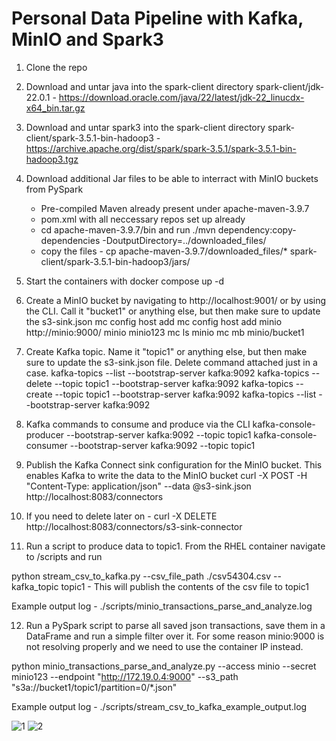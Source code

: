 # Personal Data Pipeline with Kafka, MinIO and Spark3

1. Clone the repo
2. Download and untar java into the spark-client directory spark-client/jdk-22.0.1 - https://download.oracle.com/java/22/latest/jdk-22_linucdx-x64_bin.tar.gz
3. Download and untar spark3 into the spark-client directory spark-client/spark-3.5.1-bin-hadoop3 - https://archive.apache.org/dist/spark/spark-3.5.1/spark-3.5.1-bin-hadoop3.tgz
4. Download additional Jar files to be able to interract with MinIO buckets from PySpark
    - Pre-compiled Maven already present under apache-maven-3.9.7
    - pom.xml with all neccessary repos set up already 
    - cd apache-maven-3.9.7/bin and run ./mvn dependency:copy-dependencies -DoutputDirectory=../downloaded_files/
    - copy the files - cp apache-maven-3.9.7/downloaded_files/* spark-client/spark-3.5.1-bin-hadoop3/jars/
5. Start the containers with docker compose up -d
6. Create a MinIO bucket by navigating to http://localhost:9001/ or by using the CLI. Call it "bucket1" or anything else, but then make sure to update the s3-sink.json
mc config host add <ALIAS> <COS-ENDPOINT> <ACCESS-KEY> <SECRET-KEY>
mc config host add minio http://minio:9000/ minio minio123
mc ls minio
mc mb minio/bucket1

7. Create Kafka topic. Name it "topic1" or anything else, but then make sure to update the s3-sink.json file. Delete command attached just in a case.
kafka-topics --list --bootstrap-server kafka:9092
kafka-topics --delete --topic topic1 --bootstrap-server kafka:9092
kafka-topics --create --topic topic1 --bootstrap-server kafka:9092
kafka-topics --list --bootstrap-server kafka:9092

8. Kafka commands to consume and produce via the CLI
kafka-console-producer --bootstrap-server kafka:9092 --topic topic1
kafka-console-consumer --bootstrap-server kafka:9092 --topic topic1 

9. Publish the Kafka Connect sink configuration for the MinIO bucket. This enables Kafka to write the data to the MinIO bucket
curl -X POST -H "Content-Type: application/json" --data @s3-sink.json http://localhost:8083/connectors

10. If you need to delete later on - curl -X DELETE http://localhost:8083/connectors/s3-sink-connector

11. Run a script to produce data to topic1. From the RHEL container navigate to /scripts and run

python stream_csv_to_kafka.py --csv_file_path ./csv54304.csv --kafka_topic topic1 - This will publish the contents of the csv file to topic1

Example output log - ./scripts/minio_transactions_parse_and_analyze.log

12. Run a PySpark script to parse all saved json transactions, save them in a DataFrame and run a simple filter over it. For some reason minio:9000 is not resolving properly and we need to use the container IP instead.
    
python minio_transactions_parse_and_analyze.py --access minio --secret minio123 --endpoint "http://172.19.0.4:9000" --s3_path "s3a://bucket1/topic1/partition=0/*.json"

Example output log - ./scripts/stream_csv_to_kafka_example_output.log

![1](https://github.com/tomonikolovski/personal_finance_data_pipeline_kafka_spark_minio/assets/10199962/8ce68a22-b9f7-421a-b012-6378aee1e145)
![2](https://github.com/tomonikolovski/personal_finance_data_pipeline_kafka_spark_minio/assets/10199962/224be657-103f-41f4-a17c-1ea026ecb821)
